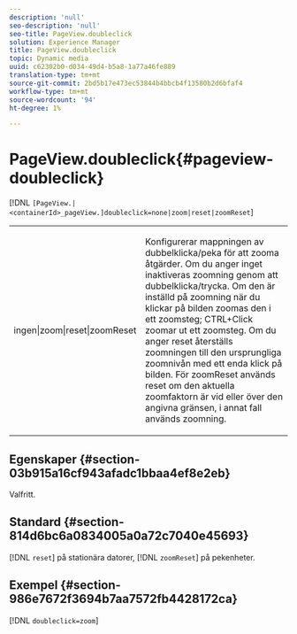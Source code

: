 ```yaml
---
description: 'null'
seo-description: 'null'
seo-title: PageView.doubleclick
solution: Experience Manager
title: PageView.doubleclick
topic: Dynamic media
uuid: c62302b0-d034-49d4-b5a8-1a77a46fe889
translation-type: tm+mt
source-git-commit: 2bd5b17e473ec53844b4bbcb4f13580b2d6bfaf4
workflow-type: tm+mt
source-wordcount: '94'
ht-degree: 1%

---
```



# PageView.doubleclick{#pageview-doubleclick}

[!DNL `[PageView.|<containerId>_pageView.]doubleclick=none|zoom|reset|zoomReset`]

<table id="table_942C8BDBDE1B441596987E9E971202E7"> 
 <tbody> 
  <tr> 
   <td colname="col1"> <p> <span class="codeph"> ingen|zoom|reset|zoomReset  </span> </p> </td> 
   <td colname="col2"> <p> Konfigurerar mappningen av dubbelklicka/peka för att zooma åtgärder. Om du anger <span class="codeph"> inget </span> inaktiveras zoomning genom att dubbelklicka/trycka. Om den är inställd på <span class="codeph"> zoomning </span> när du klickar på bilden zoomas den i ett zoomsteg; CTRL+Click zoomar ut ett zoomsteg. Om du anger <span class="codeph"> reset </span> återställs zoomningen till den ursprungliga zoomnivån med ett enda klick på bilden. För <span class="codeph"> zoomReset </span> används reset om den aktuella zoomfaktorn är vid eller över den angivna gränsen, i annat fall används zoomning. </p> </td> 
  </tr> 
 </tbody> 
</table>

## Egenskaper {#section-03b915a16cf943afadc1bbaa4ef8e2eb}

Valfritt.

## Standard {#section-814d6bc6a0834005a0a72c7040e45693}

[!DNL `reset`] på stationära datorer,  [!DNL `zoomReset`] på pekenheter.

## Exempel {#section-986e7672f3694b7aa7572fb4428172ca}

[!DNL `doubleclick=zoom`]
